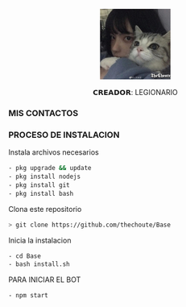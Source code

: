 <p align="center">
<img src="./media/imagen.jpeg" width="140" height="140"/>
</p>
<p align="center">
𝗖𝗥𝗘𝗔𝗗𝗢𝗥: LEGIONARIO 

### MIS CONTACTOS
<p>
<a href="http://www https://chat.whatsapp.com/LUO6DRyHj1l3fzSomH8Eu3" /></a>
<a href="http://www tiktok.com/@wazaaaaaaaa.oficial" /></a>
<a href="https:// www https://instagram.com/freefireapk367?utm_medium=copy_link " /></a>

 
</p>

### PROCESO DE INSTALACION
Instala archivos necesarios
```bash
- pkg upgrade && update
- pkg install nodejs
- pkg install git
- pkg install bash
```
Clona este repositorio
 ```bash
> git clone https://github.com/thechoute/Base
```
Inicia la instalacion
```bash
- cd Base
- bash install.sh
```
PARA INICIAR EL BOT

 ```bash
- npm start
```

